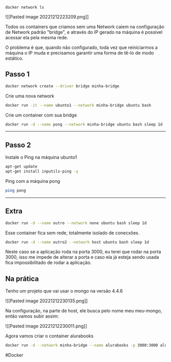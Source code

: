 
```
docker network ls
```

![[Pasted image 20221212223209.png]]

Todos os containers que criamos sem uma Network caiem na configuração de Network padrão "bridge", e através do IP gerado na máquina é possível acessar ela pela mesma rede. 

O problema é que, quando não configurado, toda vez que reiniciarmos a máquina o IP muda e precisamos garantir uma forma de tê-lo de modo estático.

## Passo 1

```bash
docker network create --driver bridge minha-bridge
```

Crie uma nova network

```bash
docker run -it --name ubunto1 --network minha-bridge ubuntu bash
```

Crie um container com sua bridge

```bash
docker run -d --name pong --network minha-bridge ubuntu bash sleep 1d
```

----

## Passo 2

Instale o Ping na máquina ubunto1

```bash
apt-get update
apt-get install inputils-ping -y
```

Ping com a máquina pong
```bash
ping pong
```

----

## Extra

```bash
docker run -d --name outro --network none ubuntu bash sleep 1d
```

Esse container fica sem rede, totalmente isolado de conecxões. 

```bash
docker run -d --name outro2 --network host ubuntu bash sleep 1d
```

Neste caso se a aplicação roda na porta 3000, eu terei que rodar na porta 3000, isso me impede de alterar a porta e caso ela já esteja sendo usada fica impossibilitado de rodar a aplicação. 

## Na prática

Tenho um projeto que vai usar o mongo na versão 4.4.6

![[Pasted image 20221212230135.png]]

Na configuração, na parte de host, ele busca pelo nome meu meu-mongo, então vamos subir assim: 

![[Pasted image 20221212230011.png]]

Agora vamos criar o container alurabooks

```bash
docker run -d --network minha-bridge --name alurabooks -p 3000:3000 aluradocker/alura-books:1.0
```

#Docker